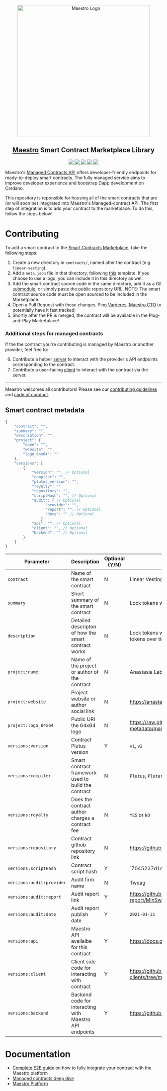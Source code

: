 <p align="center">
  <a href="https://www.gomaestro.org/">
    <img src="https://www.gomaestro.org/logos/LandingLogos/DarkLogo.svg" alt="Maestro Logo" width="425" />
  </a>
  <h2 align="center"><a href="https://www.gomaestro.org/">Maestro</a> Smart Contract Marketplace Library</h2>
  <p align="center">
    <a href="https://docs.gomaestro.org/docs/ManagedContracts/Introduction">
      <img src="https://img.shields.io/badge/-Docs-blue?style=flat-square&logo=semantic-scholar&logoColor=white" />
    </a>
    <a href="./LICENSE">
      <img src="https://img.shields.io/github/license/maestro-org/smart-contracts?style=flat-square&label=License" />
    </a>
    <a href="./CONTRIBUTING.md">
      <img src="https://img.shields.io/badge/PRs-welcome-brightgreen.svg?style=flat-square" />
    </a>
    <a href="https://twitter.com/GoMaestroOrg">
      <img src="https://img.shields.io/badge/-%40GoMaestroOrg-F3F1EF?style=flat-square&logo=twitter&logoColor=1D9BF0" />
    </a>
    <a href="https://discord.gg/ES2rDhBJt3">
      <img src="https://img.shields.io/badge/-Discord-414EEC?style=flat-square&logo=discord&logoColor=white" />
    </a>
  </p>
</p>

Maestro's [Managed Contracts API](https://docs.gomaestro.org/docs/ManagedContracts/Introduction) offers developer-friendly endpoints for ready-to-deploy smart contracts. The fully managed service aims to improve developer experience and bootstrap Dapp development on Cardano.

This repository is reponsible for housing all of the smart contracts that are (or will soon be) integrated into Maestro's Managed-contract API. The first step of integration is to add your contract to the marketplace. To do this, follow the steps below!

# Contributing
To add a smart contract to the [Smart Contracts Marketplace](https://www.gomaestro.org/smart-contracts), take the following steps:
1. Create a new directory in `contracts/`, named after the contract (e.g. `linear-vesting`).
2. Add a `meta.json` file in that directory, following [this](contracts/meta_template.json) template. If you choose to use a logo, you can include it in this directory as well.
3. Add the smart contract source code in the same directory, add it as a Git [submodule](https://github.blog/2016-02-01-working-with-submodules/), or simply paste the public repository URL. NOTE: The smart contract source code must be open sourced to be included in the Marketplace.
4. Open a Pull Request with these changes. Ping [Varderes, Maestro CTO](https://linktr.ee/varderes_maestro) to potentially have it fast tracked!
5. Shortly after the PR is merged, the contract will be available in the Plug-and-Play Marketplace!

### Additional steps for managed contracts
If the the contract you're contributing is managed by Maestro or another provider, feel free to:

6. Contribute a helper [server](https://github.com/maestro-org/smart-contract-servers) to interact with the provider's API endpoints corresponding to the contract.
7. Contribute a user-facing [client](https://github.com/maestro-org/smart-contract-clients) to interact with the contract via the server.

---

Meastro welcomes all contributors! Please see our [contributing guidelines](CONTRIBUTING.md) and [code of conduct](CODE_OF_CONDUCT.md).

## Smart contract metadata

```js
{
    "contract": "",
    "summary": "",
    "description": "",
    "project": {
        "name": "",
        "website": "",
        "logo_64x64": ""
    },
    "versions": [
        {
            "version": "", // Optional
            "compiler": "",
            "plutus_version": "",
            "royalty": "",
            "repository": "",
            "scriptHash": "", // Optional
            "audit": { // Optional
                  "provider": "",
                  "report": "", // Optional
                  "date": "" // Optional
                },
            "api": "", // Optional
            "client": "", // Optional
            "backend": "" // Optional
        }
    ]
}
```


| Parameter   | Description | Optional (Y/N) | Example     |
| ----------- | ----------- | -------------- | ----------- |
| `contract` | Name of the smart contract | N | Linear Vesting |
| `summary` | Short summary of the smart contract | N | Lock tokens with a linear vesting schedule |
| `description` | Detailed descripton of how the smart contract works | N | Lock tokens with a linear vesting schedule and control the release of tokens over time |
| `project:name` | Name of the project or author of the contract |  N | Anastasia Labs |
| `project:website`  |  Project website or author social link | N | https://anastasialabs.com/ |
| `project:logo_64x64` | Public URI the 64x64 logo | N | https://raw.githubusercontent.com/maestro-org/ispo-metadata/main/maestro-preprod/maestro-logo64x64.png |
| `versions:version` |  Contract Plutus version | Y | `v1`, `v2` |
| `versions:compiler` | Smart contract framework used to build the contract  | N | `Plutus`, `Plutarch`, `Aiken` |
| `versions:royalty` |  Does the contract author charges a contract fee  | N | `YES` or `NO` |
| `versions:repository` | Contract github repository link | N | https://github.com/Anastasia-Labs/direct-offer/ |
| `versions:scriptHash` | Contract script hash  | Y | `7045237d1eb0199c84dffe58fe6df7dc5d255eb4d418e4146d5721f8`` |
| `versions:audit:provider` | Audit firm name  | N | Tweag |
| `versions:audit:report` | Audit report link  | Y | https://github.com/CatspersCoffee/contracts/blob/main/dex/audit-report/MinSwap-Jan31.pdf |
| `versions:audit:date` | Audit report publish date  | Y | `2021-01-31` |
| `versions:api` | Maestro API availalbe for this contract  | Y | https://docs.gomaestro.org/ManagedContracts/LinearVesting/Introduction |
| `versions:client` | Client side code for interacting with contract | Y |  https://github.com/maestro-org/smart-contract-clients/tree/main/src/stories/LinearVesting |
| `versions:backend` |  Backend code for interacting with Maestro API endpoints | Y | https://github.com/maestro-org/smart-contract-servers/linear-vesting |

# Documentation
* [Complete E2E guide](TBD) on how to fully integrate your contract with the Maestro platform
* [Managed contracts deep dive](https://docs.gomaestro.org/docs/ManagedContracts/Introduction)
* [Maestro Platform](https://docs.gomaestro.org/)
